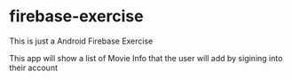 # firebase-exercise

This is just a Android Firebase Exercise

This app will show a list of Movie Info that the user will add by sigining into their account
